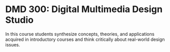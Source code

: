 # DMD 300: Digital Multimedia Design Studio

In this course students synthesize concepts, theories, and applications acquired in introductory courses and think critically about real-world design issues.


